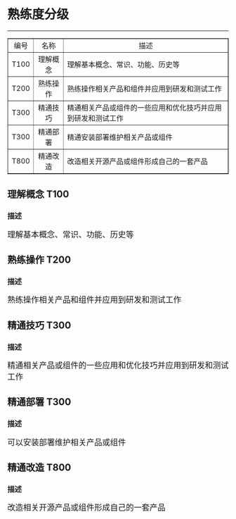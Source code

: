 # 熟练度分级
---

<table border=1 width=100%>
<tr><td style="text-align:center">编号</td><td style="text-align:center">名称</td><td style="text-align:center">描述</td></tr>
<tbody>
	<tr><td style="text-align:center">T100</td><td style="text-align:center">理解概念</td><td>理解基本概念、常识、功能、历史等</td></tr>
	<tr><td style="text-align:center">T200</td><td style="text-align:center">熟练操作</td><td>熟练操作相关产品和组件并应用到研发和测试工作</td></tr>
	<tr><td style="text-align:center">T300</td><td style="text-align:center">精通技巧</td><td>精通相关产品或组件的一些应用和优化技巧并应用到研发和测试工作</td></tr>
	<tr><td style="text-align:center">T300</td><td style="text-align:center">精通部署</td><td>精通安装部署维护相关产品或组件</td></tr>
	<tr><td style="text-align:center">T800</td><td style="text-align:center">精通改造</td><td>改造相关开源产品或组件形成自己的一套产品</td></tr>
</tbody>
</table>

## 理解概念 T100
### 描述
<font size=4>理解基本概念、常识、功能、历史等</font>

## 熟练操作 T200
### 描述
<font size=4>熟练操作相关产品和组件并应用到研发和测试工作</font>

## 精通技巧 T300
### 描述
<font size=4>精通相关产品或组件的一些应用和优化技巧并应用到研发和测试工作</font>

## 精通部署 T300
### 描述
<font size=4>可以安装部署维护相关产品或组件</font>

## 精通改造 T800
### 描述
<font size=4>改造相关开源产品或组件形成自己的一套产品</font>
